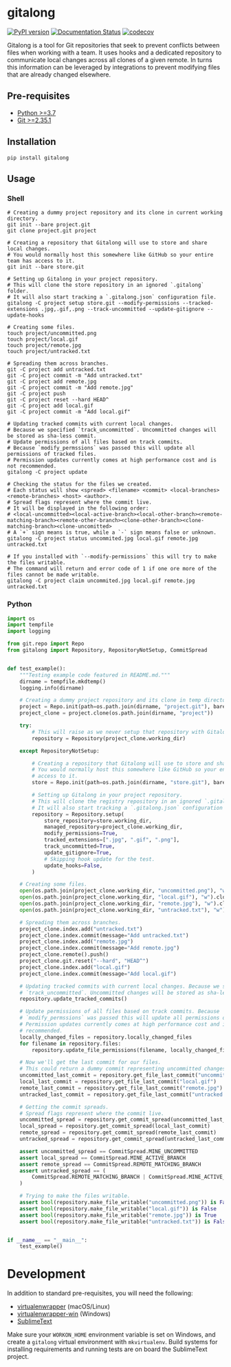 # gitalong

[![PyPI version](https://badge.fury.io/py/gitalong.svg)](https://badge.fury.io/py/gitalong)
[![Documentation Status](https://readthedocs.org/projects/gitalong/badge/?version=latest)](https://gitalong.readthedocs.io/en/latest)
[![codecov](https://codecov.io/gh/douglaslassance/gitalong/branch/main/graph/badge.svg?token=5267NA3EQQ)](https://codecov.io/gh/douglaslassance/gitalong)

Gitalong is a tool for Git repositories that seek to prevent conflicts between files when working with a team.
It uses hooks and a dedicated repository to communicate local changes across all clones of a given remote.
In turns this information can be leveraged by integrations to prevent modifying files that are already changed elsewhere.

## Pre-requisites

-   [Python >=3.7](https://www.python.org/downloads/)
-   [Git >=2.35.1](https://git-scm.com/downloads)

## Installation

```
pip install gitalong
```

## Usage

### Shell

```shell
# Creating a dummy project repository and its clone in current working directory.
git init --bare project.git
git clone project.git project

# Creating a repository that Gitalong will use to store and share local changes.
# You would normally host this somewhere like GitHub so your entire team has access to it.
git init --bare store.git

# Setting up Gitalong in your project repository.
# This will clone the store repository in an ignored `.gitalong` folder.
# It will also start tracking a `.gitalong.json` configuration file.
gitalong -C project setup store.git --modify-permissions --tracked-extensions .jpg,.gif,.png --track-uncommitted --update-gitignore --update-hooks

# Creating some files.
touch project/uncommitted.png
touch project/local.gif
touch project/remote.jpg
touch project/untracked.txt

# Spreading them across branches.
git -C project add untracked.txt
git -C project commit -m "Add untracked.txt"
git -C project add remote.jpg
git -C project commit -m "Add remote.jpg"
git -C project push
git -C project reset --hard HEAD^
git -C project add local.gif
git -C project commit -m "Add local.gif"

# Updating tracked commits with current local changes.
# Because we specified `track_uncommitted`. Uncommitted changes will be stored as sha-less commit.
# Update permissions of all files based on track commits.
# Because `modify_permssions` was passed this will update all permissions of tracked files.
# Permission updates currently comes at high performance cost and is not recommended.
gitalong -C project update

# Checking the status for the files we created.
# Each status will show <spread> <filename> <commit> <local-branches> <remote-branches> <host> <author>.
# Spread flags represent where the commit live.
# It will be displayed in the following order:
# <local-uncommitted><local-active-branch><local-other-branch><remote-matching-branch><remote-other-branch><clone-other-branch><clone-matching-branch><clone-uncomitted>
# A `+` sign means is true, while a `-` sign means false or unknown.
gitalong -C project status uncommited.jpg local.gif remote.jpg untracked.txt

# If you installed with `--modify-permissions` this will try to make the files writable.
# The command will return and error code of 1 if one ore more of the files cannot be made writable.
gitalong -C project claim uncommited.jpg local.gif remote.jpg untracked.txt
```

### Python

```python
import os
import tempfile
import logging

from git.repo import Repo
from gitalong import Repository, RepositoryNotSetup, CommitSpread


def test_example():
    """Testing example code featured in README.md."""
    dirname = tempfile.mkdtemp()
    logging.info(dirname)

    # Creating a dummy project repository and its clone in temp directory.
    project = Repo.init(path=os.path.join(dirname, "project.git"), bare=True)
    project_clone = project.clone(os.path.join(dirname, "project"))

    try:
        # This will raise as we never setup that repository with Gitalong.
        repository = Repository(project_clone.working_dir)

    except RepositoryNotSetup:

        # Creating a repository that Gitalong will use to store and share local changes.
        # You would normally host this somewhere like GitHub so your entire team has
        # access to it.
        store = Repo.init(path=os.path.join(dirname, "store.git"), bare=True)

        # Setting up Gitalong in your project repository.
        # This will clone the registry repository in an ignored `.gitalong` folder.
        # It will also start tracking a `.gitalong.json` configuration file.
        repository = Repository.setup(
            store_repository=store.working_dir,
            managed_repository=project_clone.working_dir,
            modify_permissions=True,
            tracked_extensions=[".jpg", ".gif", ".png"],
            track_uncommitted=True,
            update_gitignore=True,
            # Skipping hook update for the test.
            update_hooks=False,
        )

    # Creating some files.
    open(os.path.join(project_clone.working_dir, "uncommitted.png"), "w").close()
    open(os.path.join(project_clone.working_dir, "local.gif"), "w").close()
    open(os.path.join(project_clone.working_dir, "remote.jpg"), "w").close()
    open(os.path.join(project_clone.working_dir, "untracked.txt"), "w").close()

    # Spreading them across branches.
    project_clone.index.add("untracked.txt")
    project_clone.index.commit(message="Add untracked.txt")
    project_clone.index.add("remote.jpg")
    project_clone.index.commit(message="Add remote.jpg")
    project_clone.remote().push()
    project_clone.git.reset("--hard", "HEAD^")
    project_clone.index.add("local.gif")
    project_clone.index.commit(message="Add local.gif")

    # Updating tracked commits with current local changes. Because we specified
    # `track_uncommitted`. Uncommitted changes will be stored as sha-less commit.
    repository.update_tracked_commits()

    # Update permissions of all files based on track commits. Because
    # `modify_permssions` was passed this will update all permissions of tracked files.
    # Permission updates currently comes at high performance cost and is not
    # recommended.
    locally_changed_files = repository.locally_changed_files
    for filename in repository.files:
        repository.update_file_permissions(filename, locally_changed_files)

    # Now we'll get the last commit for our files.
    # This could return a dummy commit representing uncommitted changes.
    uncommitted_last_commit = repository.get_file_last_commit("uncommitted.png")
    local_last_commit = repository.get_file_last_commit("local.gif")
    remote_last_commit = repository.get_file_last_commit("remote.jpg")
    untracked_last_commit = repository.get_file_last_commit("untracked.txt")

    # Getting the commit spreads.
    # Spread flags represent where the commit live.
    uncommitted_spread = repository.get_commit_spread(uncommitted_last_commit)
    local_spread = repository.get_commit_spread(local_last_commit)
    remote_spread = repository.get_commit_spread(remote_last_commit)
    untracked_spread = repository.get_commit_spread(untracked_last_commit)

    assert uncommitted_spread == CommitSpread.MINE_UNCOMMITTED
    assert local_spread == CommitSpread.MINE_ACTIVE_BRANCH
    assert remote_spread == CommitSpread.REMOTE_MATCHING_BRANCH
    assert untracked_spread == (
        CommitSpread.REMOTE_MATCHING_BRANCH | CommitSpread.MINE_ACTIVE_BRANCH
    )

    # Trying to make the files writable.
    assert bool(repository.make_file_writable("uncommitted.png")) is False
    assert bool(repository.make_file_writable("local.gif")) is False
    assert bool(repository.make_file_writable("remote.jpg")) is True
    assert bool(repository.make_file_writable("untracked.txt")) is False


if __name__ == "__main__":
    test_example()

```

# Development

In addition to standard pre-requisites, you will need the following:

-   [virtualenwrapper](https://pypi.org/project/virtualenvwrapper/) (macOS/Linux)
-   [virtualenwrapper-win](https://pypi.org/project/virtualenvwrapper-win/) (Windows)
-   [SublimeText](https://www.sublimetext.com/)

Make sure your `WORKON_HOME` environment variable is set on Windows, and create a `gitalong` virtual environment with `mkvirtualenv`.
Build systems for installing requirements and running tests are on board the SublimeText project.
